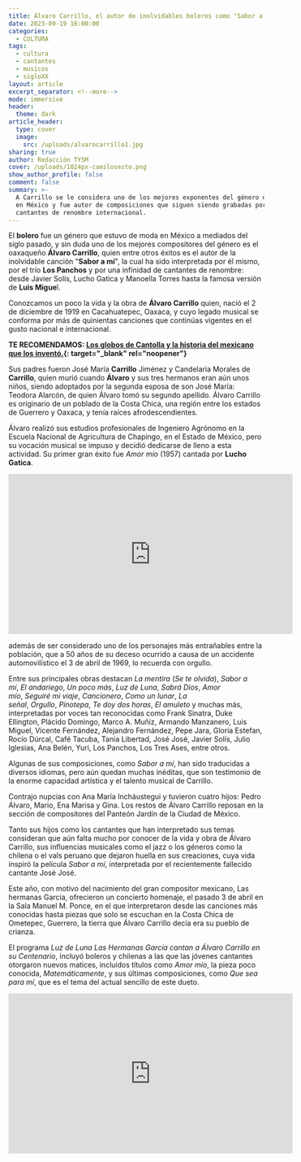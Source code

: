```yaml
---
title: Álvaro Carrillo, el autor de inolvidables boleros como "Sabor a mí"
date: 2023-09-19 16:00:00
categories:
  - CULTURA
tags:
  - cultura
  - cantantes
  - musicos
  - sigloXX
layout: article
excerpt_separator: <!--more-->
mode: immersive
header:
  theme: dark
article_header:
  type: cover
  image:
    src: /uploads/alvarocarrillo1.jpg
sharing: true
author: Redacción TYSM
cover: /uploads/1024px-camilosesto.png
show_author_profile: false
comment: false
summary: >-
  A Carrillo se le considera uno de los mejores exponentes del género del bolero
  en México y fue autor de composiciones que siguen siendo grabadas por
  cantantes de renombre internacional.
---
```

El **bolero** fue un género que estuvo de moda en México a mediados del siglo pasado, y sin duda uno de los mejores compositores del género es el oaxaqueño **Álvaro Carrillo**, quien entre otros éxitos es el autor de la inolvidable canción "**Sabor a mí**", la cual ha sido interpretada por él mismo, por el trío **Los Panchos** y por una infinidad de cantantes de renombre: desde Javier Solís, Lucho Gatica y Manoella Torres hasta la famosa versión de **Luis Migue**l.

Conozcamos un poco la vida y la obra de **Álvaro Carrillo** quien, nació el 2 de diciembre de 1919 en Cacahuatepec, Oaxaca, y cuyo legado musical se conforma por más de quinientas canciones que continúas vigentes en el gusto nacional e internacional.

**TE RECOMENDAMOS: [Los globos de Cantolla y la historia del mexicano que los inventó.](https://blog.tonoysumariachi.com/historia/2024/04/02/los-globos-de-cantolla-y-la-historia-del-mexicano-que-los-invent%C3%B3.html){: target="_blank" rel="noopener"}**

Sus padres fueron José María **Carrillo** Jiménez y Candelaria Morales de **Carrillo**, quien murió cuando **Álvaro** y sus tres hermanos eran aún unos niños, siendo adoptados por la segunda esposa de son José María: Teodora Alarcón, de quien Álvaro tomó su segundo apellido. Álvaro Carrillo es originario de un poblado de la Costa Chica, una región entre los estados de Guerrero y Oaxaca, y tenía raíces afrodescendientes.

Álvaro realizó sus estudios profesionales de Ingeniero Agrónomo en la Escuela Nacional de Agricultura de Chapingo, en el Estado de México, pero su vocación musical se impuso y decidió dedicarse de lleno a esta actividad. Su primer gran éxito fue&nbsp;*Amor mío*&nbsp;(1957) cantada por **Lucho Gatica**.

<iframe width="560" height="315" src="https://www.youtube.com/embed/f6B29UxQg0w?si=67VTOgvtA5r573jP" title="YouTube video player" frameborder="0" allow="accelerometer; autoplay; clipboard-write; encrypted-media; gyroscope; picture-in-picture; web-share" referrerpolicy="strict-origin-when-cross-origin" allowfullscreen></iframe>

además de ser considerado uno de los personajes más entrañables entre la población, que a 50 años de su deceso ocurrido a causa de un accidente automovilístico el 3 de abril de 1969, lo recuerda con orgullo.

Entre sus principales obras destacan&nbsp;*La mentira*&nbsp;(*Se te olvida*),&nbsp;*Sabor a mí*,&nbsp;*El andariego*,&nbsp;*Un poco más*,&nbsp;*Luz de Luna*,&nbsp;*Sabrá Dios*,&nbsp;*Amor mío*,&nbsp;*Seguiré mi viaje*,&nbsp;*Cancionero*,&nbsp;*Como un lunar*,&nbsp;*La señal*,&nbsp;*Orgullo*,&nbsp;*Pinotepa*,&nbsp;*Te doy dos horas*,&nbsp;*El amuleto*&nbsp;y muchas más, interpretadas por voces tan reconocidas como Frank Sinatra, Duke Ellington, Plácido Domingo, Marco A. Muñiz, Armando Manzanero, Luis Miguel, Vicente Fernández, Alejandro Fernández, Pepe Jara, Gloria Estefan, Rocío Dúrcal, Café Tacuba, Tania Libertad, José José, Javier Solís, Julio Iglesias, Ana Belén, Yuri, Los Panchos, Los Tres Ases, entre otros.&nbsp;

Algunas de sus composiciones, como&nbsp;*Sabor a mí*, han sido traducidas a diversos idiomas, pero aún quedan muchas inéditas, que son testimonio de la enorme capacidad artística y el talento musical de Carrillo.



Contrajo nupcias con Ana María Incháustegui y tuvieron cuatro hijos: Pedro Álvaro, Mario, Ena Marisa y Gina. Los restos de Álvaro Carrillo reposan en la sección de compositores del Panteón Jardín de la Ciudad de México.

Tanto sus hijos como los cantantes que han interpretado sus temas consideran que aún falta mucho por conocer de la vida y obra de Álvaro Carrillo, sus influencias musicales como el jazz o los géneros como la chilena o el vals peruano que dejaron huella en sus creaciones, cuya vida inspiró la película&nbsp;*Sabor a mí*, interpretada por el recientemente fallecido cantante José José.

Este año, con motivo del nacimiento del gran compositor mexicano, Las hermanas García, ofrecieron un concierto homenaje, el pasado 3 de abril en la Sala Manuel M. Ponce, en el que interpretaron desde las canciones más conocidas hasta piezas que solo se escuchan en la Costa Chica de Ometepec, Guerrero, la tierra que Álvaro Carrillo decía era su pueblo de crianza.

El programa&nbsp;*Luz de Luna Las Hermanas García cantan a Álvaro Carrillo en su Centenario*, incluyó boleros y chilenas a las que las jóvenes cantantes otorgaron nuevos matices, incluidos títulos como&nbsp;*Amor mío*, la pieza poco conocida,&nbsp;*Matemáticamente*, y sus últimas composiciones, como&nbsp;*Que sea para mí*, que es el tema del actual sencillo de este dueto.

<iframe width="560" height="315" src="https://www.youtube.com/embed/YH_jng60ewU?si=WmSoeIPoywGtfxKe" title="YouTube video player" frameborder="0" allow="accelerometer; autoplay; clipboard-write; encrypted-media; gyroscope; picture-in-picture; web-share" referrerpolicy="strict-origin-when-cross-origin" allowfullscreen=""></iframe>